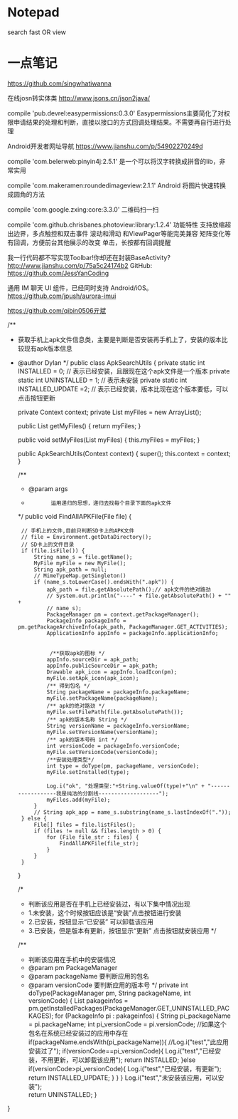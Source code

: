 # Notepad

search fast  OR  view

# 一点笔记
https://github.com/singwhatiwanna

在线josn转实体类
http://www.jsons.cn/json2java/

compile 'pub.devrel:easypermissions:0.3.0'
Easypermissions主要简化了对权限申请结果的处理和判断，直接以接口的方式回调处理结果。不需要再自行进行处理

Android开发者网址导航
https://www.jianshu.com/p/54902270249d

compile 'com.belerweb:pinyin4j:2.5.1'
是一个可以将汉字转换成拼音的lib，非常实用

compile 'com.makeramen:roundedimageview:2.1.1'
Android 将图片快速转换成圆角的方法

compile 'com.google.zxing:core:3.3.0'
二维码扫一扫

compile 'com.github.chrisbanes.photoview:library:1.2.4'
功能特性
支持放缩超出边界，多点触控和双击事件
滚动和滑动
和ViewPager等能完美兼容
矩阵变化等有回调，方便前台其他展示的改变
单击，长按都有回调提醒


我一行代码都不写实现Toolbar!你却还在封装BaseActivity?
http://www.jianshu.com/p/75a5c24174b2
GitHub: https://github.com/JessYanCoding


通用 IM 聊天 UI 组件，已经同时支持 Android/iOS。 
https://github.com/jpush/aurora-imui

https://github.com/qibin0506亓斌

/**
 * 获取手机上apk文件信息类，主要是判断是否安装再手机上了，安装的版本比较现有apk版本信息
 * @author  Dylan
 */
public class ApkSearchUtils {
	private static int INSTALLED = 0; // 表示已经安装，且跟现在这个apk文件是一个版本
	private static int UNINSTALLED = 1; // 表示未安装
	private static int INSTALLED_UPDATE =2; // 表示已经安装，版本比现在这个版本要低，可以点击按钮更新

	private Context context;
	private List<MyFile> myFiles = new ArrayList<MyFile>();

	public List<MyFile> getMyFiles() {
		return myFiles;
	}

	public void setMyFiles(List<MyFile> myFiles) {
		this.myFiles = myFiles;
	}

	public ApkSearchUtils(Context context) {
		super();
		this.context = context;
	}

	/**
	 * @param args
	 *            运用递归的思想，递归去找每个目录下面的apk文件
	 */
	public void FindAllAPKFile(File file) {

		// 手机上的文件,目前只判断SD卡上的APK文件
		// file = Environment.getDataDirectory();
		// SD卡上的文件目录
		if (file.isFile()) {
			String name_s = file.getName();
			MyFile myFile = new MyFile();
			String apk_path = null;
			// MimeTypeMap.getSingleton()
			if (name_s.toLowerCase().endsWith(".apk")) {
				apk_path = file.getAbsolutePath();// apk文件的绝对路劲
				// System.out.println("----" + file.getAbsolutePath() + "" +
				// name_s);
				PackageManager pm = context.getPackageManager();
				PackageInfo packageInfo = pm.getPackageArchiveInfo(apk_path, PackageManager.GET_ACTIVITIES);
				ApplicationInfo appInfo = packageInfo.applicationInfo;

				
				 /**获取apk的图标 */
				appInfo.sourceDir = apk_path;
				appInfo.publicSourceDir = apk_path;
				Drawable apk_icon = appInfo.loadIcon(pm);
				myFile.setApk_icon(apk_icon);
				/** 得到包名 */
				String packageName = packageInfo.packageName;
				myFile.setPackageName(packageName);
				/** apk的绝对路劲 */
				myFile.setFilePath(file.getAbsolutePath());
				/** apk的版本名称 String */
				String versionName = packageInfo.versionName;
				myFile.setVersionName(versionName);
				/** apk的版本号码 int */
				int versionCode = packageInfo.versionCode;
				myFile.setVersionCode(versionCode);
				/**安装处理类型*/
				int type = doType(pm, packageName, versionCode);
				myFile.setInstalled(type);
				
				Log.i("ok", "处理类型:"+String.valueOf(type)+"\n" + "------------------我是纯洁的分割线-------------------");
				myFiles.add(myFile);
			}
			// String apk_app = name_s.substring(name_s.lastIndexOf("."));
		} else {
			File[] files = file.listFiles();
			if (files != null && files.length > 0) {
				for (File file_str : files) {
					FindAllAPKFile(file_str);
				}
			}
		}
	}

	/*
	 * 判断该应用是否在手机上已经安装过，有以下集中情况出现 
	 * 1.未安装，这个时候按钮应该是“安装”点击按钮进行安装
	 * 2.已安装，按钮显示“已安装” 可以卸载该应用 
	 * 3.已安装，但是版本有更新，按钮显示“更新” 点击按钮就安装应用 
	 */
	
	/**
	 * 判断该应用在手机中的安装情况
	 * @param pm                   PackageManager  
	 * @param packageName  要判断应用的包名
	 * @param versionCode     要判断应用的版本号
	 */
	private int doType(PackageManager pm, String packageName, int versionCode) {
		List<PackageInfo> pakageinfos = pm.getInstalledPackages(PackageManager.GET_UNINSTALLED_PACKAGES);
		for (PackageInfo pi : pakageinfos) {
			String pi_packageName = pi.packageName;
			int pi_versionCode = pi.versionCode;
			//如果这个包名在系统已经安装过的应用中存在
			if(packageName.endsWith(pi_packageName)){
				//Log.i("test","此应用安装过了");
				if(versionCode==pi_versionCode){
					Log.i("test","已经安装，不用更新，可以卸载该应用");
					return INSTALLED;
				}else if(versionCode>pi_versionCode){
					Log.i("test","已经安装，有更新");	
					return INSTALLED_UPDATE;
				}
			}
		}
		Log.i("test","未安装该应用，可以安装");	
		return UNINSTALLED;
	}
	
}
